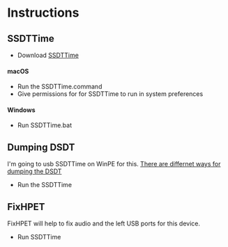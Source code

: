 # Instructions

## SSDTTime
- Download [SSDTTime](https://github.com/corpnewt/SSDTTime)
#### macOS
-   Run the SSDTTime.command
-   Give permissions for for SSDTTime to run in system preferences<br/>
#### Windows
-   Run SSDTTime.bat<br/>

## Dumping DSDT
I'm going to usb SSDTTime on WinPE for this. [There are differnet ways for dumping the DSDT](https://dortania.github.io/Getting-Started-With-ACPI/Manual/dump.html)
- Run the SSDTTime<br/>
## FixHPET
FixHPET will help to fix audio and the left USB ports for this device.
- Run SSDTTime<br/>
